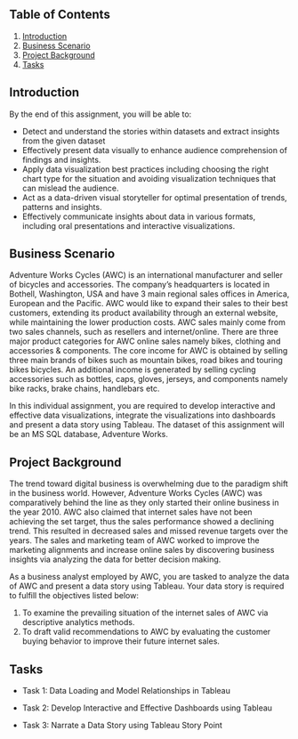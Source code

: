 ## Table of Contents

1. [Introduction](#introduction)
2. [Business Scenario](#business-scenario)
4. [Project Background](#project-background)
5. [Tasks](#tasks)

## Introduction

By the end of this assignment, you will be able to:
- Detect and understand the stories within datasets and extract insights from the given dataset
- Effectively present data visually to enhance audience comprehension of findings and insights.
- Apply data visualization best practices including choosing the right chart type for the situation and avoiding visualization techniques that can mislead the audience.
- Act as a data-driven visual storyteller for optimal presentation of trends, patterns and insights.
- Effectively communicate insights about data in various formats, including oral presentations and interactive visualizations.

## Business Scenario

Adventure Works Cycles (AWC) is an international manufacturer and seller of bicycles and accessories. The company’s headquarters is located in Bothell, Washington, USA and have 3 main regional sales offices in America, European and the Pacific. AWC would like to expand their sales to their best customers, extending its product availability through an external website, while maintaining the lower production costs. AWC sales mainly come from two sales channels, such as resellers and internet/online. There are three major product categories for AWC online sales namely bikes, clothing and accessories & components. The core income for AWC is obtained by selling three main brands of bikes such as mountain bikes, road bikes and touring bikes bicycles. An additional income is generated by selling cycling accessories such as bottles, caps, gloves, jerseys, and components namely bike racks, brake chains, handlebars etc.

In this individual assignment, you are required to develop interactive and effective data visualizations, integrate the visualizations into dashboards and present a data story using Tableau. The dataset of this assignment will be an MS SQL database, Adventure Works.

## Project Background

The trend toward digital business is overwhelming due to the paradigm shift in the business world. However, Adventure Works Cycles (AWC) was comparatively behind the line as they only started their online business in the year 2010. AWC also claimed that internet sales have not been achieving the set target, thus the sales performance showed a declining trend. This resulted in decreased sales and missed revenue targets over the years. The sales and marketing team of AWC worked to improve the marketing alignments and increase online sales by discovering business insights via analyzing the data for better decision making.

As a business analyst employed by AWC, you are tasked to analyze the data of AWC and present a data story using Tableau. Your data story is required to fulfill the objectives listed below:
1. To examine the prevailing situation of the internet sales of AWC via descriptive analytics methods.
2. To draft valid recommendations to AWC by evaluating the customer buying behavior to improve their future internet sales.

## Tasks

- Task 1: Data Loading and Model Relationships in Tableau

- Task 2: Develop Interactive and Effective Dashboards using Tableau

- Task 3: Narrate a Data Story using Tableau Story Point



